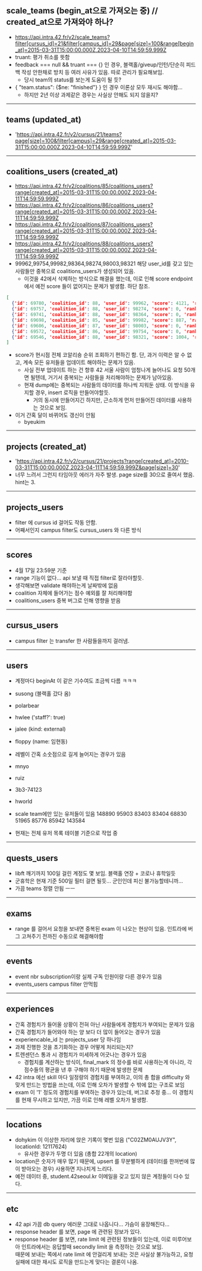 ## scale_teams (begin_at으로 가져오는 중) // created_at으로 가져와야 하나?

- https://api.intra.42.fr/v2/scale_teams?filter[cursus_id]=21&filter[campus_id]=29&page[size]=100&range[begin_at]=2015-03-31T15:00:00.000Z,2023-04-10T14:59:59.999Z
- truant: 평가 취소를 뜻함
- feedback === null && truant === {} 인 경우, 블랙홀/giveup/인턴/단순히 피드백 작성 안한채로 방치 등 여러 사유가 있음. 따로 관리가 필요해보임.
  - 당시 team의 status를 보는게 도움이 될 듯?
- { "team.status": {$ne: "finished"} } 인 경우 이론상 모두 재시도 해야함...
  - 하지만 2년 이상 과제같은 경우는 사실상 안해도 되지 않을지?

---

## teams (updated_at)

- 'https://api.intra.42.fr/v2/cursus/21/teams?page[size]=100&filter[campus]=29&range[created_at]=2015-03-31T15:00:00.000Z,2023-04-10T14:59:59.999Z'

---

## coalitions_users (created_at)

- https://api.intra.42.fr/v2/coalitions/85/coalitions_users?range[created_at]=2015-03-31T15:00:00.000Z,2023-04-11T14:59:59.999Z
- https://api.intra.42.fr/v2/coalitions/86/coalitions_users?range[created_at]=2015-03-31T15:00:00.000Z,2023-04-11T14:59:59.999Z
- https://api.intra.42.fr/v2/coalitions/87/coalitions_users?range[created_at]=2015-03-31T15:00:00.000Z,2023-04-11T14:59:59.999Z
- https://api.intra.42.fr/v2/coalitions/88/coalitions_users?range[created_at]=2015-03-31T15:00:00.000Z,2023-04-11T14:59:59.999Z
- 99962,99754,99982,98364,98274,98003,98321 해당 user_id를 갖고 있는 사람들만 중복으로 coalitions_users가 생성되어 있음.
  - 이것을 42에서 삭제하는 방식으로 해결을 했는데, 이로 인해 score endpoint 에서 예전 score 들이 없어지는 문제가 발생함. 하단 참조.

```json
[
  {'id': 69780, 'coalition_id': 88, 'user_id': 99962, 'score': 4121, 'rank': 4, 'created_at': '2021-11-08T01:00:39.689Z''updated_at': '2021-11-08T01:00:39.689Z'},
  {'id': 69757, 'coalition_id': 88, 'user_id': 98274, 'score': 0, 'rank': 158, 'created_at': '2021-11-08T01:00:39.493Z', 'updated_at': '2021-11-08T01:00:39.493Z'},
  {'id': 69741, 'coalition_id': 88, 'user_id': 98364, 'score': 0, 'rank': 158, 'created_at': '2021-11-08T01:00:39.395Z', 'updated_at': '2021-11-08T01:00:39.395Z'},
  {'id': 69698, 'coalition_id': 85, 'user_id': 99982, 'score': 887, 'rank': 40, 'created_at': '2021-11-08T01:00:38.852Z', 'updated_at': '2021-11-08T01:00:38.852Z'},
  {'id': 69606, 'coalition_id': 87, 'user_id': 98003, 'score': 0, 'rank': 177, 'created_at': '2021-11-08T01:00:37.943Z', 'updated_at': '2021-11-08T01:00:37.943Z'},
  {'id': 69572, 'coalition_id': 86, 'user_id': 99754, 'score': 0, 'rank': 175, 'created_at': '2021-11-08T01:00:37.519Z', 'updated_at': '2021-11-08T01:00:37.519Z'},
  {'id': 69546, 'coalition_id': 88, 'user_id': 98321, 'score': 1004, 'rank': 38, 'created_at': '2021-11-08T01:00:37.349Z', 'updated_at': '2021-11-08T01:00:37.349Z'}
]
```

- score가 현시점 전체 코알리숑 순위 조회하기 편하긴 함. 단, 과거 이력은 알 수 없고, 계속 모든 유저들을 업데이트 해야하는 문제가 있음.
  - 사실 전부 업데이트 하는 건 향후 42 서울 사람이 엄청나게 늘어나도 요청 50개면 될텐데, 거기서 중복되는 사람들을 처리해야하는 문제가 남아있음.
  - 현재 dump에는 중복되는 사람들의 데이터를 하나씩 지워둔 상태. 이 방식을 유지할 경우, insert 로직을 만들어야할듯.
    - 거의 동시에 만들어지긴 하지만, 근소하게 먼저 만들어진 데이터를 사용하는 것으로 보임.
- 이거 간혹 달이 바뀌어도 갱신이 안됨
  - byeukim

---

## projects (created_at)

- 'https://api.intra.42.fr/v2/cursus/21/projects?range[created_at]=2010-03-31T15:00:00.000Z,2023-04-11T14:59:59.999Z&page[size]=30'
- 너무 느려서 그런지 타임아웃 에러가 자주 발생. page size를 30으로 줄여서 했음. hint는 3.

---

## projects_users

- filter 에 cursus id 걸어도 작동 안함.
- 어째서인지 campus filter도 cursus_users 와 다른 방식

---

## scores

- 4월 17일 23:59분 기준
- range 기능이 없다... api 보낼 때 직접 filter로 잘라야할듯.
- 생각해보면 validate 해야하는게 날짜밖에 없음
- coalition 자체에 들어가는 점수 예외를 잘 처리해야함
- coalitions_users 중복 버그로 인해 영향을 받음

---

## cursus_users

- campus filter 는 transfer 한 사람들을까지 걸러냄.

---

## users

- 계정마다 beginAt 이 같은 기수여도 조금씩 다름 ㅋㅋㅋ
- susong (블랙홀 갔다 옴)
- polarbear
- hwlee ('staff?': true)
- jalee (kind: external)
- floppy (name: 임현동)
- 레벨이 간혹 소숫점으로 길게 늘어지는 경우가 있음
- mnyo
- ruiz
- 3b3-74123
- hworld

- scale team에만 있는 유저들이 있음
  148890
  95903
  83403
  83404
  68830
  51965
  85776
  85942
  143584

- 현재는 전체 유저 목록 테이블 기준으로 작업 중

---

## quests_users

- libft 깨기까지 100일 걸린 계정도 몇 보임. 블랙홀 연장 + 코로나 휴학일듯
- 군휴학은 현재 기준 500일 필터 걸면 될듯... 군인인데 피신 불가능할테니까...
- 가끔 teams 정렬 안됨 ㅡㅡ

---

## exams

- range 를 걸어서 요청을 보내면 중복된 exam 이 나오는 현상이 있음. 인트라에 버그 고쳐주기 전까진 수동으로 해결해야함

---

## events

- event nbr subscription이랑 실제 구독 인원이랑 다른 경우가 있음
- events_users campus filter 안먹힘

---

## experiences

- 간혹 경험치가 들어올 상황이 전혀 아닌 사람들에게 경험치가 부여되는 문제가 있음
- 간혹 경험치가 들어와야 하는 양 보다 더 많이 들어오는 경우가 있음
- experiencable_id 는 projects_user 당 하나임
- 과제 진행한 것을 초기화하는 경우 어떻게 처리되는지?
- 트렌센던스 통과 시 경험치가 미세하게 어긋나는 경우가 있음
  - 경험치를 계산하는 방식이, final_mark 의 정수를 바로 사용하는게 아니라, 각 점수들의 평균을 낸 후 구해야 하기 때문에 발생한 문제
- 42 intra 에선 skill 마다 일정량의 경험치를 부여하고, 이의 총 합을 difficulty 와 맞게 만드는 방법을 쓰는데, 이로 인해 오차가 발생할 수 밖에 없는 구조로 보임
- exam 이 '1' 정도의 경험치를 부여하는 경우가 있는데, 버그로 추정 중... 이 경험치를 현재 무시하고 있지만, 가끔 이로 인해 레벨 오차가 발생함.

---

## locations

- dohykim 이 이상한 자리에 앉은 기록이 몇번 있음 ("C02ZM0AUJV3Y", locationId: 12117624)
  - 유사한 경우가 두명 더 있음 (총합 22개의 location)
- location은 숫자가 매우 많기 때문에, upsert 를 무분별하게 (데이터를 한꺼번에 많이 받아오는 경우) 사용하면 지나치게 느리다.
- 예전 데이터 중, student.42seoul.kr 이메일을 갖고 있지 않은 계정들이 다수 있다.

---

## etc

- 42 api 가끔 db query 에러문 그대로 나옵니다... 가슴이 웅장해진다...
- response header 를 보면, page 에 관련된 정보가 있다.
- response header 를 보면, rate limit 에 관련된 정보들이 있는데, 이로 미루어보아 인트라에서는 응답할때 secondly limit 을 측정하는 것으로 보임.<br/>
  때문에 보내는 쪽에서 rate limit 에 안걸리게 보내는 것은 사실상 불가능하고, 요청 실패에 대한 재시도 로직을 만드는게 맞다는 결론이 나옴.
